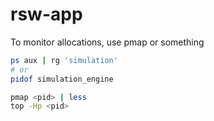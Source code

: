 # rsw-app

To monitor allocations, use pmap or something 

```bash
ps aux | rg 'simulation'
# or
pidof simulation_engine

pmap <pid> | less
top -Hp <pid>
```